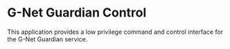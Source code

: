 # G-Net Guardian Control

This application provides a low privilege command and control interface for the G-Net Guardian service.
